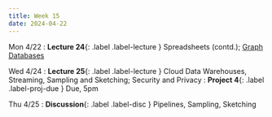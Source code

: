 ```yaml
---
title: Week 15
date: 2024-04-22
---
```


Mon 4/22
: **Lecture 24**{: .label .label-lecture } Spreadsheets (contd.); [Graph Databases](https://docs.google.com/presentation/d/1hjrIPXcxZfONH8nX3g8sr_Vho6KZ_HF59IaabNk3xL4/edit?usp=sharing)

Wed 4/24
: **Lecture 25**{: .label .label-lecture } Cloud Data Warehouses, Streaming, Sampling and Sketching; Security and Privacy
: **Project 4**{: .label .label-proj-due } Due, 5pm


Thu 4/25
: **Discussion**{: .label .label-disc } Pipelines, Sampling, Sketching

